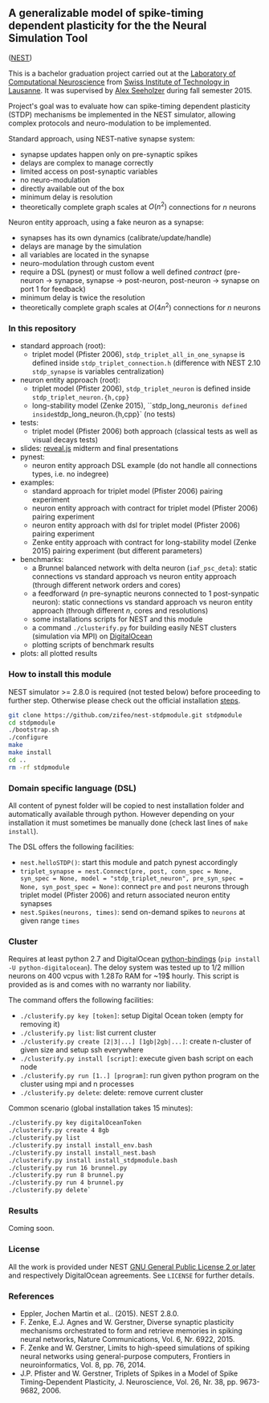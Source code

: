## A generalizable model of spike-timing dependent plasticity for the the Neural Simulation Tool 
([NEST](https://github.com/nest/nest-simulator))

This is a bachelor graduation project carried out at the [Laboratory of Computational Neuroscience](http://lcn1.epfl.ch) 
from [Swiss Institute of Technology in Lausanne](http://www.epfl.ch). It was supervised by 
[Alex Seeholzer](https://github.com/flinz) during fall semester 2015.

Project's goal was to evaluate how can spike-timing dependent plasticity (STDP) mechanisms be implemented in the NEST 
simulator, allowing complex protocols and neuro-modulation to be implemented.

Standard approach, using NEST-native synapse system:

- synapse updates happen only on pre-synaptic spikes
- delays are complex to manage correctly
- limited access on post-synaptic variables
- no neuro-modulation
- directly available out of the box
- minimum delay is resolution
- theoretically complete graph scales at $O(n^2)$ connections for $n$ neurons

Neuron entity approach, using a fake neuron as a synapse:

- synapses has its own dynamics (calibrate/update/handle)
- delays are manage by the simulation
- all variables are located in the synapse
- neuro-modulation through custom event
- require a DSL (pynest) or must follow a well defined *contract* (pre-neuron -> synapse, synapse -> post-neuron, post-neuron -> synapse on port $1$ for feedback)
- minimum delay is twice the resolution
- theoretically complete graph scales at $O(4n^2)$ connections for $n$ neurons

### In this repository

- standard approach (root): 
    - triplet model (Pfister 2006), `stdp_triplet_all_in_one_synapse` is defined inside `stdp_triplet_connection.h` (difference with NEST 2.10 `stdp_synapse` is variables centralization)
- neuron entity approach (root):
    - triplet model (Pfister 2006), `stdp_triplet_neuron` is defined inside `stdp_triplet_neuron.{h,cpp}`
    - long-stability model (Zenke 2015), ``stdp_long_neuron` is defined inside `stdp_long_neuron.{h,cpp}` (no tests)
- tests:
    - triplet model (Pfister 2006) both approach (classical tests as well as visual decays tests)
- slides: [reveal.js](https://github.com/hakimel/reveal.js/) midterm and final presentations
- pynest:
    - neuron entity approach DSL example (do not handle all connections types, i.e. no indegree)
- examples:
    - standard approach for triplet model (Pfister 2006) pairing experiment
    - neuron entity approach with contract for triplet model (Pfister 2006) pairing experiment
    - neuron entity approach with dsl for triplet model (Pfister 2006) pairing experiment
    - Zenke entity approach with contract for long-stability model (Zenke 2015) pairing experiment (but different parameters)
- benchmarks:
    - a Brunnel balanced network with delta neuron (`iaf_psc_deta`): static connections vs standard approach vs neuron entity approach (through different network orders and cores)
    - a feedforward ($n$ pre-synaptic neurons connected to $1$ post-synpatic neuron): static connections vs standard approach vs neuron entity approach (through different $n$, cores and resolutions)
    - some installations scripts for NEST and this module
    - a command `./clusterify.py` for building easily NEST clusters (simulation via MPI) on [DigitalOcean](https://www.digitalocean.com)
    - plotting scripts of benchmark results
- plots: all plotted results
    
### How to install this module

NEST simulator >= 2.8.0 is required (not tested below) before proceeding to further step. 
Otherwise please check out the official installation [steps](http://www.nest-simulator.org/installation/).

```bash
git clone https://github.com/zifeo/nest-stdpmodule.git stdpmodule
cd stdpmodule
./bootstrap.sh
./configure
make
make install
cd ..
rm -rf stdpmodule
```

### Domain specific language (DSL)

All content of pynest folder will be copied to nest installation folder and automatically available through python.
However depending on your installation it must sometimes be manually done (check last lines of `make install`).

The DSL offers the following facilities:

- `nest.helloSTDP()`: start this module and patch pynest accordingly
- `triplet_synapse = nest.Connect(pre, post, conn_spec = None, syn_spec = None, model = "stdp_triplet_neuron", pre_syn_spec = None, syn_post_spec = None)`: connect `pre` and `post` neurons through triplet model (Pfister 2006) and return associated neuron entity synapses 
- `nest.Spikes(neurons, times)`: send on-demand spikes to `neurons` at given range `times`

### Cluster

Requires at least python 2.7 and DigitalOcean [python-bindings](https://github.com/koalalorenzo/python-digitalocean) (`pip install -U python-digitalocean`).
The deloy system was tested up to $1/2$ million neurons on $400$ vcpus with $1.28To$ RAM for ~19$ hourly.
This script is provided as is and comes with no warranty nor liability.

The command offers the following facilities:

- `./clusterify.py key [token]`: setup Digital Ocean token (empty for removing it)
- `./clusterify.py list`: list current cluster
- `./clusterify.py create [2|3|...] [1gb|2gb|...]`: create n-cluster of given size and setup ssh everywhere
- `./clusterify.py install [script]`: execute given bash script on each node
- `./clusterify.py run [1..] [program]`: run given python program on the cluster using mpi and n processes
- `./clusterify.py delete`: delete: remove current cluster

Common scenario (global installation takes 15 minutes):

```bash
./clusterify.py key digitalOceanToken
./clusterify.py create 4 8gb
./clusterify.py list
./clusterify.py install install_env.bash
./clusterify.py install install_nest.bash
./clusterify.py install install_stdpmodule.bash
./clusterify.py run 16 brunnel.py
./clusterify.py run 8 brunnel.py
./clusterify.py run 4 brunnel.py
./clusterify.py delete`
```

### Results

Coming soon.

### License

All the work is provided under NEST [GNU General Public License 2 or later](http://www.nest-simulator.org/license/) and respectively DigitalOcean agreements.
See `LICENSE` for further details.

### References

- Eppler, Jochen Martin et al.. (2015). NEST 2.8.0.
- F. Zenke, E.J. Agnes and W. Gerstner, Diverse synaptic plasticity mechanisms orchestrated to form and retrieve memories in spiking neural networks, Nature Communications, Vol. 6, Nr. 6922, 2015.
- F. Zenke and W. Gerstner, Limits to high-speed simulations of spiking neural networks using general-purpose computers, Frontiers in neuroinformatics, Vol. 8, pp. 76, 2014.
- J.P. Pfister and W. Gerstner, Triplets of Spikes in a Model of Spike Timing-Dependent Plasticity, J. Neuroscience, Vol. 26, Nr. 38, pp. 9673-9682, 2006.
